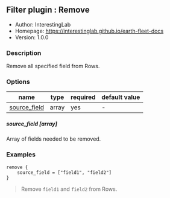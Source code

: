 ## Filter plugin : Remove

* Author: InterestingLab
* Homepage: https://interestinglab.github.io/earth-fleet-docs
* Version: 1.0.0

### Description

Remove all specified field from Rows.

### Options

| name | type | required | default value |
| --- | --- | --- | --- |
| [source_field](#source_field-array) | array | yes | - |

##### source_field [array]

Array of fields needed to be removed.

### Examples

```
remove {
    source_field = ["field1", "field2"]
}
```

> Remove `field1` and `field2` from Rows.
